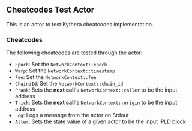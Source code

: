 ## Cheatcodes Test Actor

This is an actor to test Kythera cheatcodes implementation.

### Cheatcodes

The following cheatcodes are tested through the actor:
- `Epoch`: Set the `NetworkContext::epoch`
- `Warp`: Set the `NetworkContext::timestamp`
- `Fee`: Set the `NetworkContext::fee`
- `ChaindId`: Set the `NetworkContext::chain_id`
- `Prank`: Sets the **next call**'s `NetworkContext::caller` to be the input address
- `Trick`: Sets the **next call**'s `NetworkContext::origin` to be the input address
- `Log`: Logs a message from the actor on Stdout
- `Alter`: Sets the state value of a given actor to be the input IPLD block
